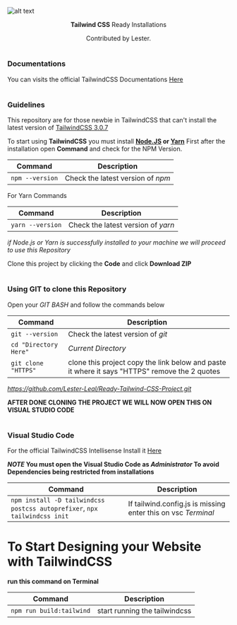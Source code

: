 ![alt text](https://github.com/tailwindlabs/tailwindcss/raw/master/.github/logo-dark.svg)

<p align="center"><b>Tailwind CSS</b> Ready Installations</p>
<p align="center">Contributed by Lester.</p>


# <h3>Documentations</h3>

You can visits the official TailwindCSS Documentations <a href="https://tailwindcss.com/docs/installation">Here<a/>

# <h3>Guidelines</h3>
 
This repository are for those newbie in TailwindCSS that can't install the latest version of <a href="https://tailwindcss.com">TailwindCSS 3.0.7</a>

  To start using <b>TailwindCSS</b> you must install <b><a href="https://nodejs.org/en/">Node.JS<a> or <a href="https://classic.yarnpkg.com/lang/en/docs/install/#windows-stable">Yarn<a/></b> First after the installation open <b>Command</b> and check for the NPM Version.
 
| Command | Description |
| --- | --- |
| `npm --version` | Check the latest version of *npm* |

  For Yarn Commands
  
| Command | Description |
| --- | --- |
| `yarn --version` | Check the latest version of *yarn* |
  
*if Node.js or Yarn is successfully installed to your machine we will proceed to use this Repository*

  Clone this project by clicking the <b>Code</b> and click <b>Download ZIP</b>

# <h3>Using GIT to clone this Repository</h3>
  
  Open your *GIT BASH* and follow the commands below
  
| Command | Description |
| --- | --- |
| `git --version` | Check the latest version of *git* |
| `cd "Directory Here"` | *Current Directory* |
| `git clone "HTTPS"` | clone this project copy the link below and paste it where it says "HTTPS" remove the 2 quotes|
*https://github.com/Lester-Leal/Ready-Tailwind-CSS-Project.git*

 
 <b>AFTER DONE CLONING THE PROJECT WE WILL NOW OPEN THIS ON VISUAL STUDIO CODE</b>
 
 # <h3>Visual Studio Code</h3>

 For the official TailwindCSS Intellisense Install it <a href="https://marketplace.visualstudio.com/items?itemName=bradlc.vscode-tailwindcss">Here</a>
 
 <b>*NOTE* You must open the Visual Studio Code as *Administrator* To avoid Dependencies being restricted from installations<b>
  
  | Command | Description |
| --- | --- |
| `npm install -D tailwindcss postcss autoprefixer`, `npx tailwindcss init` | If tailwind.config.js is missing enter this on vsc *Terminal* |

<h1>To Start Designing your Website with TailwindCSS</h1>
  run this command on Terminal
  
  
| Command | Description |
| --- | --- |
| `npm run build:tailwind` | start running the tailwindcss |
